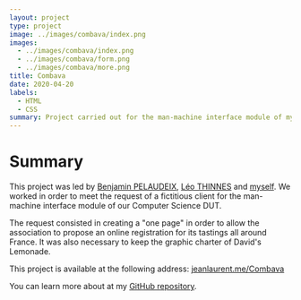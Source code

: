 ```yaml
---
layout: project
type: project
image: ../images/combava/index.png
images:
  - ../images/combava/index.png
  - ../images/combava/form.png
  - ../images/combava/more.png
title: Combava
date: 2020-04-20
labels:
  - HTML
  - CSS
summary: Project carried out for the man-machine interface module of my Computer Science DUT.
---
```


# Summary

This project was led by [Benjamin PELAUDEIX](http://github.com/Benjamin-Pelaudeix), [Léo THINNES](http://github.com/leothinnes) and [myself](http://jeanlrnt.github.io). We worked in order to meet the request of a fictitious client for the man-machine interface module of our Computer Science DUT.

The request consisted in creating a "one page" in order to allow the association to propose an online registration for its tastings all around France. It was also necessary to keep the graphic charter of David's Lemonade.

This project is available at the following address: [jeanlaurent.me/Combava](http://jeanlrnt.github.io/Combava)

You can learn more about at my [GitHub repository](http://GitHub.com/jeanlrnt/Bibliotheque).
